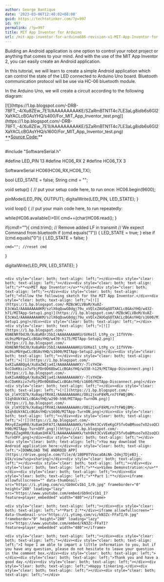 ```yaml
---
author: George Bantique
date: '2023-03-06T12:40:02+08:00'
guid: https://techtotinker.com/?p=997
id: 997
permalink: /?p=997
title: MIT App Inventor for Arduino
url: /mit-app-inventor-for-arduino686-revision-v1-MIT-App-Inventor-for-Arduino
---
```



Building an Android application is one option to control your robot project or anything that comes to your mind. And with the use of the MIT App Inventor 2, you can easily create an Android application.

In this tutorial, we will learn to create a simple Android application which can control the state of the LED connected to Arduino Uno board. Bluetooth communication protocol will be use via HC-06 bluetooth module.

In the Arduino Uno, we will create a circuit according to the following diagram:

<div style="clear: both; text-align: left;">[![](https://1.bp.blogspot.com/-DRB-78FT_-4/Xu8ZEw_7E1I/AAAAAAAAAKE/SZaRmBTN1T4c7LE3aLg8idb6s6Gl2XaYACLcBGAsYHQ/s400/For_MIT_App_Inventor_test.png)](https://1.bp.blogspot.com/-DRB-78FT_-4/Xu8ZEw_7E1I/AAAAAAAAAKE/SZaRmBTN1T4c7LE3aLg8idb6s6Gl2XaYACLcBGAsYHQ/s1600/For_MIT_App_Inventor_test.png)</div><div style="clear: both; text-align: left;"></div><div style="clear: both; text-align: left;">**<u>Source Code:</u>**</div>```

#include "SoftwareSerial.h"

#define LED_PIN 13
#define HC06_RX 2
#define HC06_TX 3

SoftwareSerial HC06(HC06_RX,HC06_TX);

bool LED_STATE = false;
String cmd = "";

void setup() {
  // put your setup code here, to run once:
  HC06.begin(9600);

  pinMode(LED_PIN, OUTPUT);
  digitalWrite(LED_PIN, LED_STATE);
}

void loop() {
  // put your main code here, to run repeatedly:

  while(HC06.available()>0){
   cmd+=(char)HC06.read();
  }

  if(cmd!=""){
    cmd.trim();  // Remove added LF in transmit
    // We expect Command from bluetooth
    if (cmd.equals("1")) {
      LED_STATE = true;
    } else if (cmd.equals("0")) {
      LED_STATE = false;
    }

    cmd=""; //reset cmd
  }

  digitalWrite(LED_PIN, LED_STATE);
}

```

<div style="clear: both; text-align: left;"></div><div style="clear: both; text-align: left;"></div><div style="clear: both; text-align: left;">**<u>MIT App Inventor:</u>**</div><div style="clear: both; text-align: left;"></div><div style="clear: both; text-align: left;">Follow the following sketch for the MIT App Inventor.</div><div style="clear: both; text-align: left;">[![](https://1.bp.blogspot.com/-MZBcWCLVBoM/Xu8Z-E3cWaI/AAAAAAAAAKM/szlX6qQuwG0dgj79u_xVQlxZAUGqGOTXACLcBGAsYHQ/w432-h71/MITApp-Setup1.png)](https://1.bp.blogspot.com/-MZBcWCLVBoM/Xu8Z-E3cWaI/AAAAAAAAAKM/szlX6qQuwG0dgj79u_xVQlxZAUGqGOTXACLcBGAsYHQ/s1600/MITApp-Setup1.png)</div><div style="clear: both; text-align: left;"></div><div style="clear: both; text-align: left;">[![](https://1.bp.blogspot.com/-KbNENRf0dJ0/Xu8aR8rJ5bI/AAAAAAAAAKU/GVKe1l_LtPg_cv_1IfVVVm-oL9szMbYgwCLcBGAsYHQ/w470-h175/MITApp-Setup2.png)](https://1.bp.blogspot.com/-KbNENRf0dJ0/Xu8aR8rJ5bI/AAAAAAAAAKU/GVKe1l_LtPg_cv_1IfVVVm-oL9szMbYgwCLcBGAsYHQ/s1600/MITApp-Setup2.png)</div><div style="clear: both; text-align: left;"></div><div style="clear: both; text-align: left;">[![](https://1.bp.blogspot.com/-bxKIuAABQg4/Xu8aZWIja4I/AAAAAAAAAKY/-7lsYHIW-6cCOoKKsiv7vFbjPDn9D68bwCLcBGAsYHQ/w338-h129/MITApp-Disconnect.png)](https://1.bp.blogspot.com/-bxKIuAABQg4/Xu8aZWIja4I/AAAAAAAAAKY/-7lsYHIW-6cCOoKKsiv7vFbjPDn9D68bwCLcBGAsYHQ/s1600/MITApp-Disconnect.png)</div><div style="clear: both; text-align: left;"></div><div style="clear: both; text-align: left;">[![](https://1.bp.blogspot.com/-Gk_zlmYCQ7k/Xu8agzfRVAI/AAAAAAAAAKc/O8i2jxxF8kMLrn7tFWQjBMc-SIqh8UkYACLcBGAsYHQ/w290-h90/MITApp-TurnON.png)](https://1.bp.blogspot.com/-Gk_zlmYCQ7k/Xu8agzfRVAI/AAAAAAAAAKc/O8i2jxxF8kMLrn7tFWQjBMc-SIqh8UkYACLcBGAsYHQ/s1600/MITApp-TurnON.png)</div><div style="clear: both; text-align: left;"></div><div style="clear: both; text-align: left;">[![](https://1.bp.blogspot.com/-RKnyEZagHR0/Xu8am1HFA7I/AAAAAAAAAKk/teh9kt3CvVEeKgCF5fvOaBMsoo7xO2soQCLcBGAsYHQ/w297-h90/MITApp-TurnOFF.png)](https://1.bp.blogspot.com/-RKnyEZagHR0/Xu8am1HFA7I/AAAAAAAAAKk/teh9kt3CvVEeKgCF5fvOaBMsoo7xO2soQCLcBGAsYHQ/s1600/MITApp-TurnOFF.png)</div><div style="clear: both; text-align: left;"></div><div style="clear: both; text-align: left;">You may download the Android application here:</div><div style="clear: both; text-align: left;">[DOWNLOAD THE ANDROID APP](https://drive.google.com/file/d/1B0P0TVVacaOAiNk-2dmj7DjeB3j_-U1k/view?usp=sharing)</div><div style="clear: both; text-align: left;"></div><div style="clear: both; text-align: left;"></div><div style="clear: both; text-align: left;">**<u>Video Demonstration:</u>**</div><div style="clear: both; text-align: left;"></div><div style="clear: both; text-align: left;">**Part 1:**</div><iframe allowfullscreen="" data-thumbnail-src="https://i.ytimg.com/vi/Gb9nCv1b1_I/0.jpg" frameborder="0" height="280" loading="lazy" src="https://www.youtube.com/embed/Gb9nCv1b1_I?feature=player_embedded" width="480"></iframe>

<div style="clear: both; text-align: left;"></div><div style="clear: both; text-align: left;">**Part 2:**</div><iframe allowfullscreen="" data-thumbnail-src="https://i.ytimg.com/vi/kN3Zc-FFaTI/0.jpg" frameborder="0" height="280" loading="lazy" src="https://www.youtube.com/embed/kN3Zc-FFaTI?feature=player_embedded" width="480"></iframe>

<div style="clear: both; text-align: left;"></div><div style="clear: both; text-align: left;"></div><div style="clear: both; text-align: left;">I hope I am able to impart a little information to you, but if you have any question, please do not hesitate to leave your question in the comment box.</div><div style="clear: both; text-align: left;"></div><div style="clear: both; text-align: left;">Thank you and have a good day.</div><div style="clear: both; text-align: left;"></div><div style="clear: both; text-align: left;">Happy tinkering.</div><div style="clear: both; text-align: left;"></div><div style="clear: both; text-align: left;"></div>